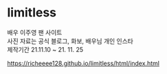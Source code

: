 # limitless

배우 이주영 팬 사이트<br>
사진 자료는 공식 블로그, 화보, 배우님 개인 인스타<br>
제작기간 21.11.10 ~ 21. 11. 25<br>

https://richeeee128.github.io/limitless/html/index.html
